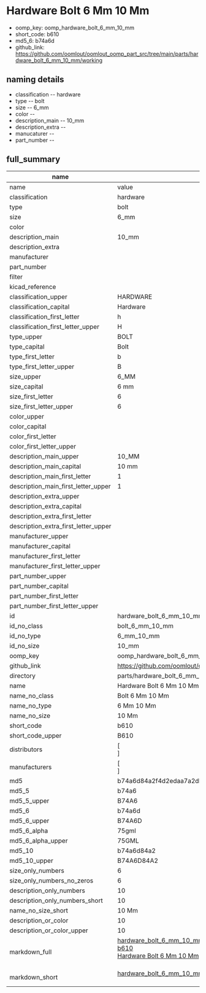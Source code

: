 # Hardware Bolt 6 Mm 10 Mm

  
* oomp_key: oomp_hardware_bolt_6_mm_10_mm 
* short_code: b610
* md5_6: b74a6d  
* github_link: https://github.com/oomlout/oomlout_oomp_part_src/tree/main/parts/hardware_bolt_6_mm_10_mm/working  
## naming details
* classification -- hardware
* type -- bolt
* size -- 6_mm
* color -- 
* description_main -- 10_mm
* description_extra -- 
* manucaturer -- 
* part_number -- 





## full_summary
| name | value | 
| --- | --- | 
| name | value | 
| classification | hardware | 
| type | bolt | 
| size | 6_mm | 
| color |  | 
| description_main | 10_mm | 
| description_extra |  | 
| manufacturer |  | 
| part_number |  | 
| filter |  | 
| kicad_reference |  | 
| classification_upper | HARDWARE | 
| classification_capital | Hardware | 
| classification_first_letter | h | 
| classification_first_letter_upper | H | 
| type_upper | BOLT | 
| type_capital | Bolt | 
| type_first_letter | b | 
| type_first_letter_upper | B | 
| size_upper | 6_MM | 
| size_capital | 6 mm | 
| size_first_letter | 6 | 
| size_first_letter_upper | 6 | 
| color_upper |  | 
| color_capital |  | 
| color_first_letter |  | 
| color_first_letter_upper |  | 
| description_main_upper | 10_MM | 
| description_main_capital | 10 mm | 
| description_main_first_letter | 1 | 
| description_main_first_letter_upper | 1 | 
| description_extra_upper |  | 
| description_extra_capital |  | 
| description_extra_first_letter |  | 
| description_extra_first_letter_upper |  | 
| manufacturer_upper |  | 
| manufacturer_capital |  | 
| manufacturer_first_letter |  | 
| manufacturer_first_letter_upper |  | 
| part_number_upper |  | 
| part_number_capital |  | 
| part_number_first_letter |  | 
| part_number_first_letter_upper |  | 
| id | hardware_bolt_6_mm_10_mm | 
| id_no_class | bolt_6_mm_10_mm | 
| id_no_type | 6_mm_10_mm | 
| id_no_size | 10_mm | 
| oomp_key | oomp_hardware_bolt_6_mm_10_mm | 
| github_link | https://github.com/oomlout/oomlout_oomp_part_src/tree/main/parts/hardware_bolt_6_mm_10_mm/working | 
| directory | parts/hardware_bolt_6_mm_10_mm | 
| name | Hardware Bolt 6 Mm 10 Mm | 
| name_no_class | Bolt 6 Mm 10 Mm | 
| name_no_type | 6 Mm 10 Mm | 
| name_no_size | 10 Mm | 
| short_code | b610 | 
| short_code_upper | B610 | 
| distributors | [<br>] | 
| manufacturers | [<br>] | 
| md5 | b74a6d84a2f4d2edaa7a2db11cce23f1 | 
| md5_5 | b74a6 | 
| md5_5_upper | B74A6 | 
| md5_6 | b74a6d | 
| md5_6_upper | B74A6D | 
| md5_6_alpha | 75gml | 
| md5_6_alpha_upper | 75GML | 
| md5_10 | b74a6d84a2 | 
| md5_10_upper | B74A6D84A2 | 
| size_only_numbers | 6 | 
| size_only_numbers_no_zeros | 6 | 
| description_only_numbers | 10 | 
| description_only_numbers_short | 10 | 
| name_no_size_short | 10 Mm | 
| description_or_color | 10 | 
| description_or_color_upper | 10 | 
| markdown_full | [hardware_bolt_6_mm_10_mm](https://github.com/oomlout/oomlout_oomp_part_src/tree/main/parts/hardware_bolt_6_mm_10_mm/working)<br>[b610](https://github.com/oomlout/oomlout_oomp_part_src/tree/main/parts/hardware_bolt_6_mm_10_mm/working)<br>[Hardware Bolt 6 Mm 10 Mm](https://github.com/oomlout/oomlout_oomp_part_src/tree/main/parts/hardware_bolt_6_mm_10_mm/working)<br><br> | 
| markdown_short | [hardware_bolt_6_mm_10_mm](https://github.com/oomlout/oomlout_oomp_part_src/tree/main/parts/hardware_bolt_6_mm_10_mm/working)<br><br> | 
